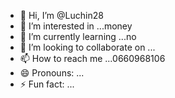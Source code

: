 - 👋 Hi, I’m @Luchin28
- 👀 I’m interested in ...money
- 🌱 I’m currently learning ...no
- 💞️ I’m looking to collaborate on ...
- 📫 How to reach me ...0660968106
- 😄 Pronouns: ...
- ⚡ Fun fact: ...

<!---
Luchin28/Luchin28 is a ✨ special ✨ repository because its `README.md` (this file) appears on your GitHub profile.
You can click the Preview link to take a look at your changes.
--->

